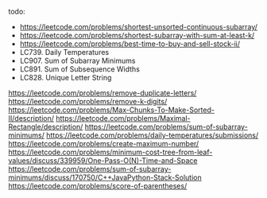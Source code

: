 todo:
- https://leetcode.com/problems/shortest-unsorted-continuous-subarray/
- https://leetcode.com/problems/shortest-subarray-with-sum-at-least-k/
- https://leetcode.com/problems/best-time-to-buy-and-sell-stock-ii/
- LC739. Daily Temperatures
- LC907. Sum of Subarray Minimums
- LC891. Sum of Subsequence Widths
- LC828. Unique Letter String

https://leetcode.com/problems/remove-duplicate-letters/
https://leetcode.com/problems/remove-k-digits/
https://leetcode.com/problems/Max-Chunks-To-Make-Sorted-II/description/
https://leetcode.com/problems/Maximal-Rectangle/description/
https://leetcode.com/problems/sum-of-subarray-minimums/
https://leetcode.com/problems/daily-temperatures/submissions/
https://leetcode.com/problems/create-maximum-number/
https://leetcode.com/problems/minimum-cost-tree-from-leaf-values/discuss/339959/One-Pass-O(N)-Time-and-Space
https://leetcode.com/problems/sum-of-subarray-minimums/discuss/170750/C++JavaPython-Stack-Solution
https://leetcode.com/problems/score-of-parentheses/

